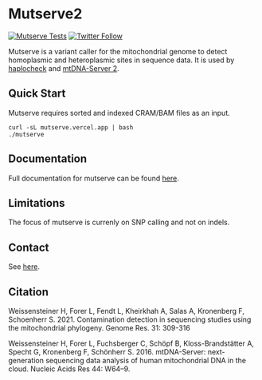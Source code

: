 # Mutserve2

[![Mutserve Tests](https://github.com/seppinho/mutserve/actions/workflows/run-tests.yml/badge.svg?event=public)](https://github.com/seppinho/mutserve/actions/workflows/run-tests.yml)
[![Twitter Follow](https://img.shields.io/twitter/follow/mtdnaserver.svg?style=social&label=Follow)](https://twitter.com/mtdnaserver)

Mutserve is a variant caller for the mitochondrial genome to detect homoplasmic and heteroplasmic sites in sequence data. It is used by [haplocheck](https://github.com/genepi/haplocheck) and [mtDNA-Server 2](https://mitoverse.i-med.ac.at).

## Quick Start
Mutserve requires sorted and indexed CRAM/BAM files as an input.

```
curl -sL mutserve.vercel.app | bash
./mutserve
```

## Documentation
Full documentation for mutserve can be found [here](https://mitoverse.readthedocs.io/mutserve/mutserve/). 

## Limitations
The focus of mutserve is currenly on SNP calling and not on indels.

## Contact
See [here](https://mitoverse.readthedocs.io/contact/).

## Citation

Weissensteiner H, Forer L, Fendt L, Kheirkhah A, Salas A, Kronenberg F, Schoenherr S. 2021. Contamination detection in sequencing studies using the mitochondrial phylogeny.
Genome Res. 31: 309-316

Weissensteiner H, Forer L, Fuchsberger C, Schöpf B, Kloss-Brandstätter A, Specht G, Kronenberg F, Schönherr S. 2016. mtDNA-Server: next-generation sequencing data analysis of human mitochondrial DNA in the cloud. Nucleic Acids Res 44: W64–9.

